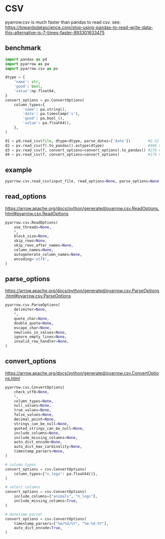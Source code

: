 # CSV
pyarrow.csv is much faster than pandas to read csv. see: https://towardsdatascience.com/stop-using-pandas-to-read-write-data-this-alternative-is-7-times-faster-893301633475

## benchmark
```py
import pandas as pd
import pyarrow as pa
import pyarrow.csv as pv

dtype = {
    'name': str,
    'good': bool,
    'value':np.float64,
}
convert_options = pv.ConvertOptions(
    column_types={
        'name': pa.string(),
        'date': pa.timestamp('s'),
        'good': pa.bool_(),
        'value': pa.float64(),
    },
)

d1 = pd.read_csv(file, dtype=dtype, parse_dates=['date'])        #2.41 s ± 44.3 ms
d2 = pv.read_csv(f).to_pandas().astype(dtype)                    #466 ms ± 125 ms
d3 = pv.read_csv(f, convert_options=convert_options).to_pandas() #276 ms ± 29.7 ms, to pandas
d4 = pv.read_csv(f, convert_options=convert_options)             #175 ms ± 37.1 ms, to pa.Table
```

## example
```py
pyarrow.csv.read_csv(input_file, read_options=None, parse_options=None, convert_options=None, MemoryPool memory_pool=None)
```

## read_options
https://arrow.apache.org/docs/python/generated/pyarrow.csv.ReadOptions.html#pyarrow.csv.ReadOptions
```py
pyarrow.csv.ReadOptions(
    use_threads=None,
    *,
    block_size=None,
    skip_rows=None,
    skip_rows_after_names=None,
    column_names=None,
    autogenerate_column_names=None,
    encoding='utf8',
)
```

## parse_options
https://arrow.apache.org/docs/python/generated/pyarrow.csv.ParseOptions.html#pyarrow.csv.ParseOptions
```py
pyarrow.csv.ParseOptions(
    delimiter=None,
    *,
    quote_char=None,
    double_quote=None,
    escape_char=None,
    newlines_in_values=None,
    ignore_empty_lines=None,
    invalid_row_handler=None,
)
```

## convert_options
https://arrow.apache.org/docs/python/generated/pyarrow.csv.ConvertOptions.html
```py
pyarrow.csv.ConvertOptions(
    check_utf8=None,
    *,
    column_types=None,
    null_values=None,
    true_values=None,
    false_values=None,
    decimal_point=None,
    strings_can_be_null=None,
    quoted_strings_can_be_null=None,
    include_columns=None,
    include_missing_columns=None,
    auto_dict_encode=None,
    auto_dict_max_cardinality=None,
    timestamp_parsers=None,
)

# column types
convert_options = csv.ConvertOptions(
    column_types={"n_legs": pa.float64()},
)

# select columns
convert_options = csv.ConvertOptions(
    include_columns=["animals", "n_legs"],
    include_missing_columns=True,
)

# datetime parser
convert_options = csv.ConvertOptions(
    timestamp_parsers=["%m/%d/%Y", "%m-%d-%Y"],
    auto_dict_encode=True,
)
```
